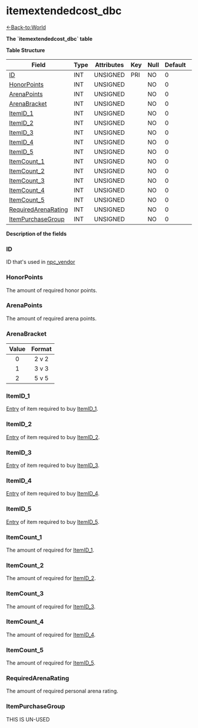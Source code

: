 # itemextendedcost_dbc

[<-Back-to:World](database-world)

**The \`itemextendedcost_dbc\` table**

**Table Structure**

| Field                                       | Type | Attributes | Key | Null | Default | Extra | Comment |
| ------------------------------------------- | ---- | ---------- | --- | ---- | ------- | ----- | ------- |
| [ID](#id)                                   | INT  | UNSIGNED   | PRI | NO   | 0       |
| [HonorPoints](#honorpoints)                 | INT  | UNSIGNED   |     | NO   | 0       |
| [ArenaPoints](#arenapoints)                 | INT  | UNSIGNED   |     | NO   | 0       |
| [ArenaBracket](#arenabracket)               | INT  | UNSIGNED   |     | NO   | 0       |
| [ItemID_1](#itemid_1)                       | INT  | UNSIGNED   |     | NO   | 0       |
| [ItemID_2](#itemid_2)                       | INT  | UNSIGNED   |     | NO   | 0       |
| [ItemID_3](#itemid_3)                       | INT  | UNSIGNED   |     | NO   | 0       |
| [ItemID_4](#itemid_4)                       | INT  | UNSIGNED   |     | NO   | 0       |
| [ItemID_5](#itemid_5)                       | INT  | UNSIGNED   |     | NO   | 0       |
| [ItemCount_1](#itemcount_1)                 | INT  | UNSIGNED   |     | NO   | 0       |
| [ItemCount_2](#itemcount_2)                 | INT  | UNSIGNED   |     | NO   | 0       |
| [ItemCount_3](#itemcount_3)                 | INT  | UNSIGNED   |     | NO   | 0       |
| [ItemCount_4](#itemcount_4)                 | INT  | UNSIGNED   |     | NO   | 0       |
| [ItemCount_5](#itemcount_5)                 | INT  | UNSIGNED   |     | NO   | 0       |
| [RequiredArenaRating](#requiredarenarating) | INT  | UNSIGNED   |     | NO   | 0       |
| [ItemPurchaseGroup](#itempurchasegroup)     | INT  | UNSIGNED   |     | NO   | 0       |

**Description of the fields**

### ID

ID that's used in [npc_vendor](npc_vendor#extendedcost)

### HonorPoints

The amount of required honor points.

### ArenaPoints

The amount of required arena points.

### ArenaBracket

| Value | Format |
| :-----: | :------: |
| 0     | 2 v 2  |
| 1     | 3 v 3  |
| 2     | 5 v 5  |

### ItemID_1

[Entry](item_template#entry) of item required to buy [ItemID_1](#itemid_1).

### ItemID_2

[Entry](item_template#entry) of item required to buy [ItemID_2](#itemid_2).

### ItemID_3

[Entry](item_template#entry) of item required to buy [ItemID_3](#itemid_3).

### ItemID_4

[Entry](item_template#entry) of item required to buy [ItemID_4](#itemid_4).

### ItemID_5

[Entry](item_template#entry) of item required to buy [ItemID_5](#itemid_5).

### ItemCount_1

The amount of required for [ItemID_1](#itemid_1).

### ItemCount_2

The amount of required for [ItemID_2](#itemid_2).

### ItemCount_3

The amount of required for [ItemID_3](#itemid_3).

### ItemCount_4

The amount of required for [ItemID_4](#itemid_4).

### ItemCount_5

The amount of required for [ItemID_5](#itemid_5).

### RequiredArenaRating

The amount of required personal arena rating.

### ItemPurchaseGroup 

THIS IS UN-USED

